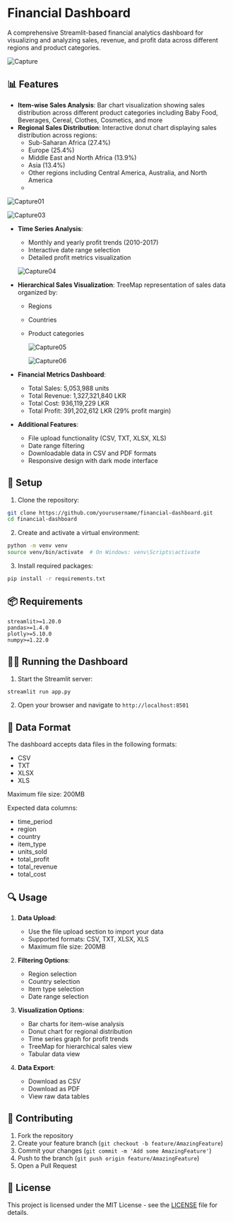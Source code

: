 # Financial Dashboard

A comprehensive Streamlit-based financial analytics dashboard for visualizing and analyzing sales, revenue, and profit data across different regions and product categories.

![Capture](https://github.com/user-attachments/assets/39ef2b4c-1a45-401a-b6d7-02a00c24ddf6)


## 📊 Features

- **Item-wise Sales Analysis**: Bar chart visualization showing sales distribution across different product categories including Baby Food, Beverages, Cereal, Clothes, Cosmetics, and more
- **Regional Sales Distribution**: Interactive donut chart displaying sales distribution across regions:
  - Sub-Saharan Africa (27.4%)
  - Europe (25.4%)
  - Middle East and North Africa (13.9%)
  - Asia (13.4%)
  - Other regions including Central America, Australia, and North America
  - 
 ![Capture01](https://github.com/user-attachments/assets/5c8b8e6f-674c-44ac-8a51-e77087cd245f)

![Capture03](https://github.com/user-attachments/assets/675891d2-4dc2-44b3-acda-f301a395490b)



- **Time Series Analysis**:
  - Monthly and yearly profit trends (2010-2017)
  - Interactive date range selection
  - Detailed profit metrics visualization
 
  ![Capture04](https://github.com/user-attachments/assets/0f196d72-777f-4ab8-b955-50322e1fd734)

- **Hierarchical Sales Visualization**: TreeMap representation of sales data organized by:
  - Regions
  - Countries
  - Product categories
 
    ![Capture05](https://github.com/user-attachments/assets/121eb109-39ef-4dd6-9469-c4c81236f285)
    
    ![Capture06](https://github.com/user-attachments/assets/76d6db2b-36b0-4caa-a731-9bafe78d50b4)


- **Financial Metrics Dashboard**:
  - Total Sales: 5,053,988 units
  - Total Revenue: 1,327,321,840 LKR
  - Total Cost: 936,119,229 LKR
  - Total Profit: 391,202,612 LKR (29% profit margin)

- **Additional Features**:
  - File upload functionality (CSV, TXT, XLSX, XLS)
  - Date range filtering
  - Downloadable data in CSV and PDF formats
  - Responsive design with dark mode interface

## 🚀 Setup

1. Clone the repository:
```bash
git clone https://github.com/yourusername/financial-dashboard.git
cd financial-dashboard
```

2. Create and activate a virtual environment:
```bash
python -m venv venv
source venv/bin/activate  # On Windows: venv\Scripts\activate
```

3. Install required packages:
```bash
pip install -r requirements.txt
```

## 📦 Requirements

```text
streamlit>=1.20.0
pandas>=1.4.0
plotly>=5.10.0
numpy>=1.22.0
```

## 🏃‍♂️ Running the Dashboard

1. Start the Streamlit server:
```bash
streamlit run app.py
```

2. Open your browser and navigate to `http://localhost:8501`

## 📁 Data Format

The dashboard accepts data files in the following formats:
- CSV
- TXT
- XLSX
- XLS

Maximum file size: 200MB

Expected data columns:
- time_period
- region
- country
- item_type
- units_sold
- total_profit
- total_revenue
- total_cost

## 🔍 Usage

1. **Data Upload**:
   - Use the file upload section to import your data
   - Supported formats: CSV, TXT, XLSX, XLS
   - Maximum file size: 200MB

2. **Filtering Options**:
   - Region selection
   - Country selection
   - Item type selection
   - Date range selection

3. **Visualization Options**:
   - Bar charts for item-wise analysis
   - Donut chart for regional distribution
   - Time series graph for profit trends
   - TreeMap for hierarchical sales view
   - Tabular data view

4. **Data Export**:
   - Download as CSV
   - Download as PDF
   - View raw data tables

## 🤝 Contributing

1. Fork the repository
2. Create your feature branch (`git checkout -b feature/AmazingFeature`)
3. Commit your changes (`git commit -m 'Add some AmazingFeature'`)
4. Push to the branch (`git push origin feature/AmazingFeature`)
5. Open a Pull Request

## 📝 License

This project is licensed under the MIT License - see the [LICENSE](LICENSE) file for details.

